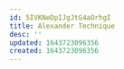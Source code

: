 ```yaml
---
id: 5IVKNeDpIJgJtG4aOrhgI
title: Alexander Technique
desc: ''
updated: 1643723096356
created: 1643723096356
---
```


